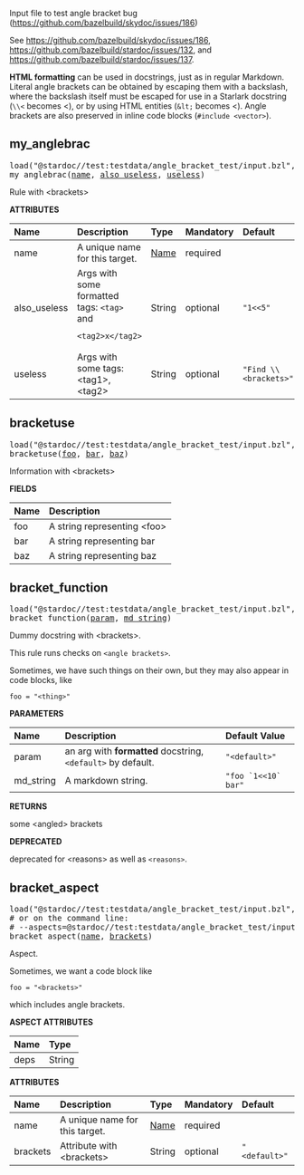 <!-- Generated with Stardoc: http://skydoc.bazel.build -->

Input file to test angle bracket bug (https://github.com/bazelbuild/skydoc/issues/186)

See https://github.com/bazelbuild/skydoc/issues/186,
https://github.com/bazelbuild/stardoc/issues/132,
and https://github.com/bazelbuild/stardoc/issues/137.

<b>HTML formatting</b> can be used in docstrings, just as in regular Markdown.
Literal angle brackets can be obtained by escaping them with a backslash, where
the backslash itself must be escaped for use in a Starlark docstring
(`\\<` becomes \<), or by using HTML entities (`&lt;` becomes &lt;).
Angle brackets are also preserved in inline code blocks (`#include <vector>`).

<a id="my_anglebrac"></a>

## my_anglebrac

<pre>
load("@stardoc//test:testdata/angle_bracket_test/input.bzl", "my_anglebrac")
my_anglebrac(<a href="#my_anglebrac-name">name</a>, <a href="#my_anglebrac-also_useless">also_useless</a>, <a href="#my_anglebrac-useless">useless</a>)
</pre>

Rule with \<brackets>

**ATTRIBUTES**


| Name  | Description | Type | Mandatory | Default |
| :------------- | :------------- | :------------- | :------------- | :------------- |
| <a id="my_anglebrac-name"></a>name |  A unique name for this target.   | <a href="https://bazel.build/concepts/labels#target-names">Name</a> | required |  |
| <a id="my_anglebrac-also_useless"></a>also_useless |  Args with some formatted tags: `<tag>` and <pre><code class="language-xml">&lt;tag2&gt;x&lt;/tag2&gt;</code></pre>   | String | optional |  `"1<<5"`  |
| <a id="my_anglebrac-useless"></a>useless |  Args with some tags: \<tag1>, \<tag2>   | String | optional |  `"Find \\<brackets>"`  |


<a id="bracketuse"></a>

## bracketuse

<pre>
load("@stardoc//test:testdata/angle_bracket_test/input.bzl", "bracketuse")
bracketuse(<a href="#bracketuse-foo">foo</a>, <a href="#bracketuse-bar">bar</a>, <a href="#bracketuse-baz">baz</a>)
</pre>

Information with \<brackets>

**FIELDS**


| Name  | Description |
| :------------- | :------------- |
| <a id="bracketuse-foo"></a>foo |  A string representing \<foo>    |
| <a id="bracketuse-bar"></a>bar |  A string representing bar    |
| <a id="bracketuse-baz"></a>baz |  A string representing baz    |


<a id="bracket_function"></a>

## bracket_function

<pre>
load("@stardoc//test:testdata/angle_bracket_test/input.bzl", "bracket_function")
bracket_function(<a href="#bracket_function-param">param</a>, <a href="#bracket_function-md_string">md_string</a>)
</pre>

Dummy docstring with \<brackets>.

This rule runs checks on `<angle brackets>`.

Sometimes, we have such things on their own, but they may
also appear in code blocks, like

```starlark
foo = "<thing>"
```


**PARAMETERS**


| Name  | Description | Default Value |
| :------------- | :------------- | :------------- |
| <a id="bracket_function-param"></a>param |  an arg with **formatted** docstring, `<default>` by default.   |  `"<default>"` |
| <a id="bracket_function-md_string"></a>md_string |  A markdown string.   |  ``"foo `1<<10` bar"`` |

**RETURNS**

some \<angled> brackets

**DEPRECATED**

deprecated for \<reasons> as well as `<reasons>`.


<a id="bracket_aspect"></a>

## bracket_aspect

<pre>
load("@stardoc//test:testdata/angle_bracket_test/input.bzl", "bracket_aspect")
# or on the command line:
# --aspects=@stardoc//test:testdata/angle_bracket_test/input.bzl%bracket_aspect
bracket_aspect(<a href="#bracket_aspect-name">name</a>, <a href="#bracket_aspect-brackets">brackets</a>)
</pre>

Aspect.

Sometimes, we want a code block like
```starlark
foo = "<brackets>"
```
which includes angle brackets.

**ASPECT ATTRIBUTES**


| Name | Type |
| :------------- | :------------- |
| deps| String |


**ATTRIBUTES**


| Name  | Description | Type | Mandatory | Default |
| :------------- | :------------- | :------------- | :------------- | :------------- |
| <a id="bracket_aspect-name"></a>name |  A unique name for this target.   | <a href="https://bazel.build/concepts/labels#target-names">Name</a> | required |  |
| <a id="bracket_aspect-brackets"></a>brackets |  Attribute with \<brackets>   | String | optional |  `"<default>"`  |


